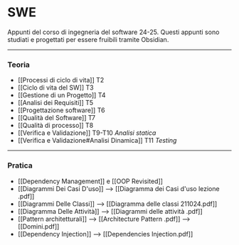 # SWE
Appunti del corso di ingegneria del software 24-25.
Questi appunti sono studiati e progettati per essere fruibili tramite Obsidian.

---
### Teoria
- [[Processi di ciclo di vita]] T2
- [[Ciclo di vita del SW]] T3
- [[Gestione di un Progetto]] T4
- [[Analisi dei Requisiti]] T5
- [[Progettazione software]] T6
- [[Qualità del Software]] T7
- [[Qualità di processo]] T8
- [[Verifica e Validazione]] T9-T10 *Analisi statica*
- [[Verifica e Validazione#Analisi Dinamica]] T11 *Testing*

----
### Pratica
- [[Dependency Management]] e [[OOP Revisited]]
- [[Diagrammi Dei Casi D'uso]] --> [[Diagramma dei Casi d'uso lezione .pdf]]
- [[Diagrammi Delle Classi]] --> [[Diagramma delle classi 211024.pdf]]
- [[Diagramma Delle Attività]] --> [[Diagrammi delle attività .pdf]]
- [[Pattern architetturali]] --> [[Architecture Pattern .pdf]] --> [[Domini.pdf]]
- [[Dependency Injection]] --> [[Dependencies Injection.pdf]]
